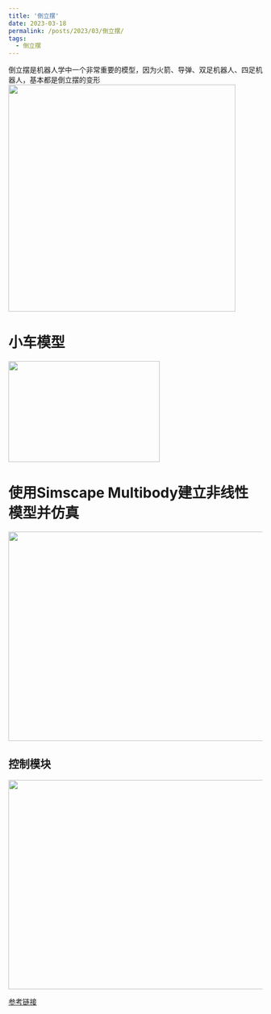 ```yaml
---
title: '倒立摆'
date: 2023-03-18
permalink: /posts/2023/03/倒立摆/
tags:
  - 倒立摆
---
```


倒立摆是机器人学中一个非常重要的模型，因为火箭、导弹、双足机器人、四足机器人，基本都是倒立摆的变形\
<img src="https://user-images.githubusercontent.com/64770184/226090624-357d8613-d586-4256-ad6e-205a7a198815.gif" width="450" height="450" />

小车模型
======
<img src="https://user-images.githubusercontent.com/64770184/226090831-83594859-6099-4408-bc43-07070c624317.png" width="300" height="200" />

使用Simscape Multibody建立非线性模型并仿真
======
<img src="https://user-images.githubusercontent.com/64770184/226090795-a967bd68-044e-4c27-8002-dc2d8ce08328.png" width="700" height="415" />

控制模块
------
<img src="https://user-images.githubusercontent.com/64770184/226091053-09674926-a1d4-42e6-b403-e87e9fa90c0d.png" width="700" height="415" />

[参考链接](https://www.mathworks.com/help/control/ug/control-of-an-inverted-pendulum-on-a-cart.html;jsessionid=3731b49ef01ea1c245e993296919#d124e87224)
